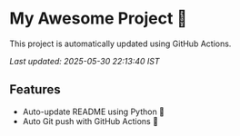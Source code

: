 # My Awesome Project 🚀

This project is automatically updated using GitHub Actions.

_Last updated: 2025-05-30 22:13:40 IST_

## Features
- Auto-update README using Python 🐍
- Auto Git push with GitHub Actions 🤖
